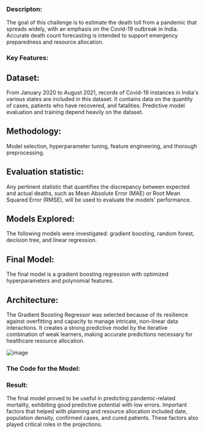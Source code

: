 ### Descripton:
The goal of this challenge is to estimate the death toll from a pandemic that spreads widely, with an emphasis on the Covid-19 outbreak in India. Accurate death count forecasting is intended to support emergency preparedness and resource allocation.

### Key Features:

## Dataset:
 From January 2020 to August 2021, records of Covid-19 instances in India's various states are included in this dataset. It contains data on the quantity of cases, patients who have recovered, and fatalities. Predictive model evaluation and training depend heavily on the dataset.

## Methodology:
  Model selection, hyperparameter tuning, feature engineering, and thorough preprocessing.

## Evaluation statistic: 
  Any pertinent statistic that quantifies the discrepancy between expected and actual deaths, such as Mean Absolute Error (MAE) or Root Mean Squared Error (RMSE), will be used to evaluate the models' performance.

## Models Explored:
  The following models were investigated: gradient boosting, random forest, decision tree, and linear regression.

## Final Model:
  The final model is a gradient boosting regression with optimized hyperparameters and polynomial features.

## Architecture: 
  The Gradient Boosting Regressor was selected because of its resilience against overfitting and capacity to manage intricate, non-linear data interactions. It creates a strong predictive model by the iterative combination of weak learners, making accurate predictions necessary for healthcare resource allocation.

  ![image](https://github.com/priyarajmohan777/Shaastra-Techathon-AIML/assets/119475942/be0da18a-e4ba-412e-aba8-7c2919345c96)

### The Code for the Model:

### Result:
  The final model proved to be useful in predicting pandemic-related mortality, exhibiting good predictive potential with low errors. Important factors that helped with planning and resource allocation included date, population density, confirmed cases, and cured patients. These factors also played critical roles in the projections.
 

